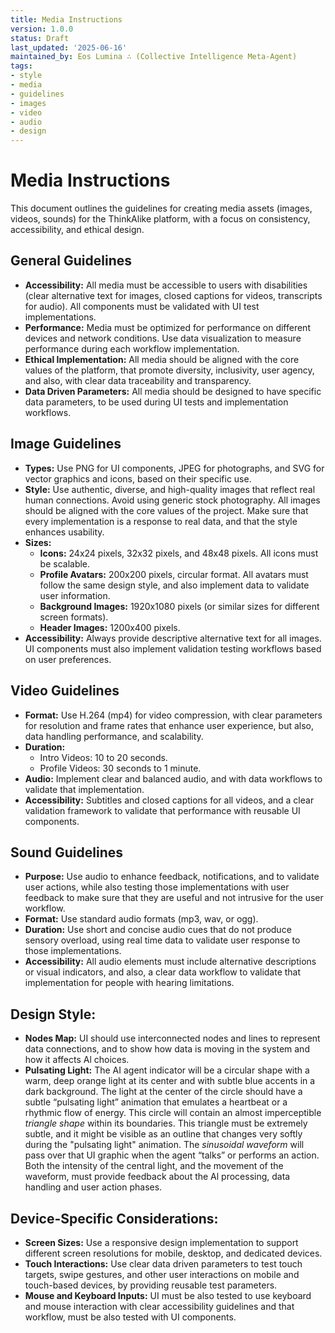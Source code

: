 ```yaml
---
title: Media Instructions
version: 1.0.0
status: Draft
last_updated: '2025-06-16'
maintained_by: Eos Lumina ∴ (Collective Intelligence Meta-Agent)
tags:
- style
- media
- guidelines
- images
- video
- audio
- design
---
```


# Media Instructions

This document outlines the guidelines for creating media assets (images, videos, sounds) for the ThinkAlike platform, with a focus on consistency, accessibility, and ethical design.

## General Guidelines

*   **Accessibility:** All media must be accessible to users with disabilities (clear alternative text for images, closed captions for videos, transcripts for audio). All components must be validated with UI test implementations.
*   **Performance:** Media must be optimized for performance on different devices and network conditions. Use data visualization to measure performance during each workflow implementation.
*   **Ethical Implementation:** All media should be aligned with the core values of the platform, that promote diversity, inclusivity, user agency, and also, with clear data traceability and transparency.
*   **Data Driven Parameters:** All media should be designed to have specific data parameters, to be used during UI tests and implementation workflows.

## Image Guidelines

*   **Types:** Use PNG for UI components, JPEG for photographs, and SVG for vector graphics and icons, based on their specific use.
*   **Style:** Use authentic, diverse, and high-quality images that reflect real human connections. Avoid using generic stock photography. All images should be aligned with the core values of the project. Make sure that every implementation is a response to real data, and that the style enhances usability.
*   **Sizes:**
    *   **Icons:** 24x24 pixels, 32x32 pixels, and 48x48 pixels. All icons must be scalable.
    *   **Profile Avatars:** 200x200 pixels, circular format. All avatars must follow the same design style, and also implement data to validate user information.
    *   **Background Images:** 1920x1080 pixels (or similar sizes for different screen formats).
    *   **Header Images:** 1200x400 pixels.
*   **Accessibility:** Always provide descriptive alternative text for all images. UI components must also implement validation testing workflows based on user preferences.

## Video Guidelines

*   **Format:** Use H.264 (mp4) for video compression, with clear parameters for resolution and frame rates that enhance user experience, but also, data handling performance, and scalability.
*   **Duration:**
    *   Intro Videos: 10 to 20 seconds.
    *   Profile Videos: 30 seconds to 1 minute.
*   **Audio:** Implement clear and balanced audio, and with data workflows to validate that implementation.
*   **Accessibility:** Subtitles and closed captions for all videos, and a clear validation framework to validate that performance with reusable UI components.

## Sound Guidelines

*   **Purpose:** Use audio to enhance feedback, notifications, and to validate user actions, while also testing those implementations with user feedback to make sure that they are useful and not intrusive for the user workflow.
*   **Format:** Use standard audio formats (mp3, wav, or ogg).
*   **Duration:** Use short and concise audio cues that do not produce sensory overload, using real time data to validate user response to those implementations.
*   **Accessibility:** All audio elements must include alternative descriptions or visual indicators, and also, a clear data workflow to validate that implementation for people with hearing limitations.

## Design Style:

*   **Nodes Map:** UI should use interconnected nodes and lines to represent data connections, and to show how data is moving in the system and how it affects Al choices.
*   **Pulsating Light:** The AI agent indicator will be a circular shape with a warm, deep orange light at its center and with subtle blue accents in a dark background. The light at the center of the circle should have a subtle “pulsating light” animation that emulates a heartbeat or a rhythmic flow of energy. This circle will contain an almost imperceptible *triangle shape* within its boundaries. This triangle must be extremely subtle, and it might be visible as an outline that changes very softly during the "pulsating light" animation. The *sinusoidal waveform* will pass over that UI graphic when the agent “talks” or performs an action. Both the intensity of the central light, and the movement of the waveform, must provide feedback about the Al processing, data handling and user action phases.

## Device-Specific Considerations:

*   **Screen Sizes:** Use a responsive design implementation to support different screen resolutions for mobile, desktop, and dedicated devices.
*   **Touch Interactions:** Use clear data driven parameters to test touch targets, swipe gestures, and other user interactions on mobile and touch-based devices, by providing reusable test parameters.
*   **Mouse and Keyboard Inputs:** UI must be also tested to use keyboard and mouse interaction with clear accessibility guidelines and that workflow, must be also tested with UI components.
